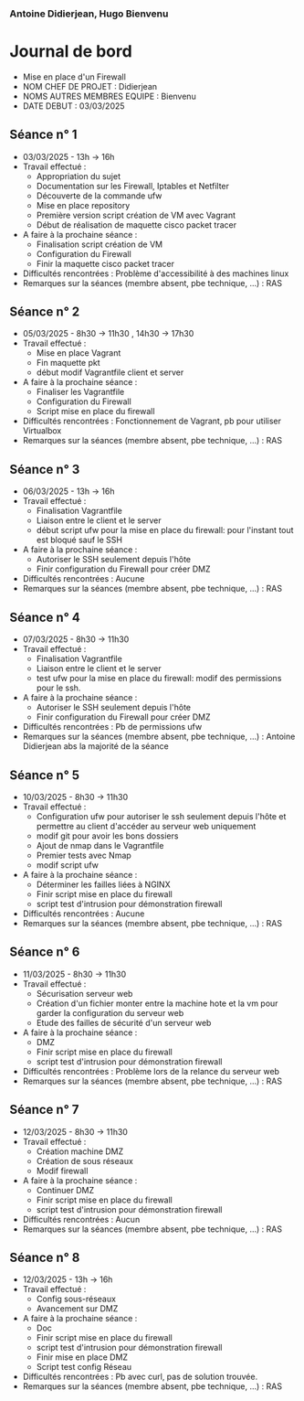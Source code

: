 ### Antoine Didierjean, Hugo Bienvenu

# Journal de bord

* Mise en place d'un Firewall
* NOM CHEF DE PROJET : Didierjean
* NOMS AUTRES MEMBRES EQUIPE : Bienvenu
* DATE DEBUT : 03/03/2025


## Séance n° 1

* 03/03/2025 - 13h -> 16h
* Travail effectué :
  - Appropriation du sujet
  - Documentation sur les Firewall, Iptables et Netfilter
  - Découverte de la commande ufw
  - Mise en place repository
  - Première version script création de VM avec Vagrant
  - Début de réalisation de maquette cisco packet tracer
* A faire à la prochaine séance :
  - Finalisation script création de VM
  - Configuration du Firewall
  - Finir la maquette cisco packet tracer
* Difficultés rencontrées : Problème d'accessibilité à des machines linux
* Remarques sur la séances (membre absent, pbe technique, ...) : RAS

## Séance n° 2

* 05/03/2025 - 8h30 -> 11h30 , 14h30 -> 17h30
* Travail effectué :
  - Mise en place Vagrant
  - Fin maquette pkt
  - début modif Vagrantfile client et server
* A faire à la prochaine séance :
  - Finaliser les Vagrantfile
  - Configuration du Firewall
  - Script mise en place du firewall
* Difficultés rencontrées : Fonctionnement de Vagrant, pb pour utiliser Virtualbox
* Remarques sur la séances (membre absent, pbe technique, ...) : RAS

## Séance n° 3

* 06/03/2025 - 13h -> 16h
* Travail effectué :
  - Finalisation Vagrantfile
  - Liaison entre le client et le server
  - début script ufw pour la mise en place du firewall: pour l'instant tout est bloqué sauf le SSH
* A faire à la prochaine séance :
  - Autoriser le SSH seulement depuis l'hôte
  - Finir configuration du Firewall pour créer DMZ
* Difficultés rencontrées : Aucune
* Remarques sur la séances (membre absent, pbe technique, ...) : RAS

## Séance n° 4

* 07/03/2025 - 8h30 -> 11h30
* Travail effectué :
  - Finalisation Vagrantfile
  - Liaison entre le client et le server
  - test ufw pour la mise en place du firewall: modif des permissions pour le ssh.
* A faire à la prochaine séance :
  - Autoriser le SSH seulement depuis l'hôte
  - Finir configuration du Firewall pour créer DMZ
* Difficultés rencontrées : Pb de permissions ufw 
* Remarques sur la séances (membre absent, pbe technique, ...) : Antoine Didierjean abs la majorité de la séance

## Séance n° 5

* 10/03/2025 - 8h30 -> 11h30
* Travail effectué :
  - Configuration ufw pour autoriser le ssh seulement depuis l'hôte et permettre au client d'accéder au serveur web uniquement
  - modif git pour avoir les bons dossiers
  - Ajout de nmap dans le Vagrantfile
  - Premier tests avec Nmap
  - modif script ufw 
* A faire à la prochaine séance :
  - Déterminer les failles liées à NGINX
  - Finir script mise en place du firewall
  - script test d'intrusion pour démonstration firewall
* Difficultés rencontrées : Aucune
* Remarques sur la séances (membre absent, pbe technique, ...) : RAS

## Séance n° 6

* 11/03/2025 - 8h30 -> 11h30
* Travail effectué :
  - Sécurisation serveur web
  - Création d'un fichier monter entre la machine hote et la vm pour garder la configuration du serveur web
  - Etude des failles de sécurité d'un serveur web
* A faire à la prochaine séance :
  - DMZ
  - Finir script mise en place du firewall
  - script test d'intrusion pour démonstration firewall
* Difficultés rencontrées : Problème lors de la relance du serveur web
* Remarques sur la séances (membre absent, pbe technique, ...) : RAS

## Séance n° 7

* 12/03/2025 - 8h30 -> 11h30
* Travail effectué :
  - Création machine DMZ
  - Création de sous réseaux
  - Modif firewall
* A faire à la prochaine séance :
  - Continuer DMZ
  - Finir script mise en place du firewall
  - script test d'intrusion pour démonstration firewall
* Difficultés rencontrées : Aucun
* Remarques sur la séances (membre absent, pbe technique, ...) : RAS

## Séance n° 8

* 12/03/2025 - 13h -> 16h
* Travail effectué :
  - Config sous-réseaux
  - Avancement sur DMZ
* A faire à la prochaine séance :
  - Doc
  - Finir script mise en place du firewall
  - script test d'intrusion pour démonstration firewall
  - Finir mise en place DMZ
  - Script test config Réseau
* Difficultés rencontrées : Pb avec curl, pas de solution trouvée.
* Remarques sur la séances (membre absent, pbe technique, ...) : RAS
